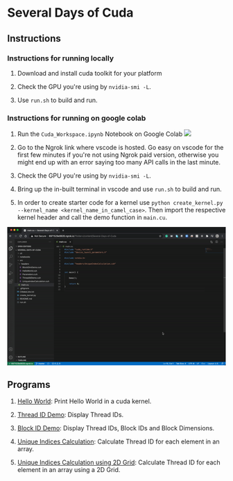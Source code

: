 # Several Days of Cuda

## Instructions

### Instructions for running locally

1. Download and install cuda toolkit for your platform

2. Check the GPU you're using by `nvidia-smi -L`.

3. Use `run.sh` to build and run.

### Instructions for running on google colab

1. Run the `Cuda_Workspace.ipynb` Notebook on Google Colab [![](https://colab.research.google.com/assets/colab-badge.svg)](https://colab.research.google.com/github/soumik12345/Several-Days-of-Cuda/blob/master/notebooks/Cuda_Workspace.ipynb)

2. Go to the Ngrok link where vscode is hosted. Go easy on vscode for the first few minutes if you're not using Ngrok paid version, otherwise you might end up with an error saying too many API calls in the last minute.

3. Check the GPU you're using by `nvidia-smi -L`.

4. Bring up the in-built terminal in vscode and use `run.sh` to build and run.

5. In order to create starter code for a kernel use `python create_kernel.py --kernel_name <kernel_name_in_camel_case>`. Then import the respective kernel header and call the demo function in `main.cu`.

![](./assets/sample_execution_example.gif)

## Programs

1. [Hello World](./src/headers/HelloWorld.cuh): Print Hello World in a cuda kernel. 

2. [Thread ID Demo](./src/headers/ThreadIdDemo.cuh): Display Thread IDs.

3. [Block ID Demo](./src/headers/BlockIdDemo.cuh): Display Thread IDs, Block IDs and Block Dimensions.

4. [Unique Indices Calculation](./src/headers/UniqueIndexCalculation.cuh): Calculate Thread ID for each element in an array.

5. [Unique Indices Calculation using 2D Grid](./src/headers/UniqueIndexCalculation2D.cuh): Calculate Thread ID for each element in an array using a 2D Grid.
